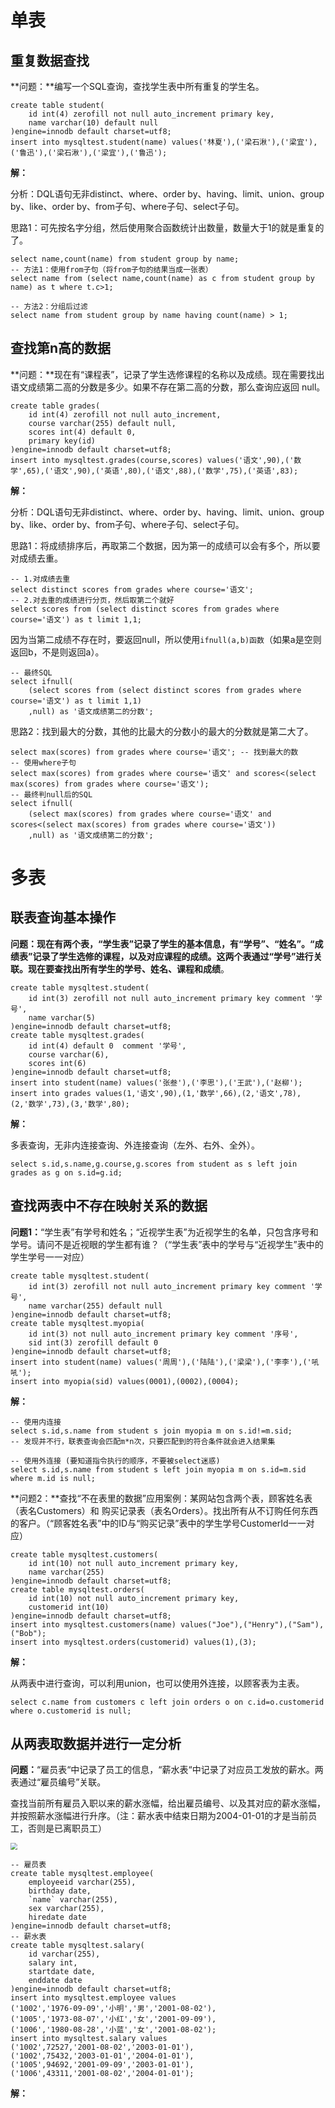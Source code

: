 # 单表

## 重复数据查找

**问题：**编写一个SQL查询，查找学生表中所有重复的学生名。

```mysql
create table student(
	id int(4) zerofill not null auto_increment primary key,
	name varchar(10) default null
)engine=innodb default charset=utf8;
insert into mysqltest.student(name) values('林夏'),('梁石湫'),('梁宜'),('鲁迅'),('梁石湫'),('梁宜'),('鲁迅');
```

**解：**

分析：DQL语句无非distinct、where、order by、having、limit、union、group by、like、order by、from子句、where子句、select子句。

思路1：可先按名字分组，然后使用聚合函数统计出数量，数量大于1的就是重复的了。

```mysql
select name,count(name) from student group by name;
-- 方法1：使用from子句（将from子句的结果当成一张表）
select name from (select name,count(name) as c from student group by name) as t where t.c>1;
```

```mysql
-- 方法2：分组后过滤
select name from student group by name having count(name) > 1;
```

## 查找第n高的数据

**问题：**现在有“课程表”，记录了学生选修课程的名称以及成绩。现在需要找出语文成绩第二高的分数是多少。如果不存在第二高的分数，那么查询应返回 null。

```mysql
create table grades(
	id int(4) zerofill not null auto_increment,
    course varchar(255) default null,
    scores int(4) default 0,
    primary key(id)
)engine=innodb default charset=utf8;
insert into mysqltest.grades(course,scores) values('语文',90),('数学',65),('语文',90),('英语',80),('语文',88),('数学',75),('英语',83);
```

**解：**

分析：DQL语句无非distinct、where、order by、having、limit、union、group by、like、order by、from子句、where子句、select子句。

思路1：将成绩排序后，再取第二个数据，因为第一的成绩可以会有多个，所以要对成绩去重。

```mysql
-- 1.对成绩去重
select distinct scores from grades where course='语文';
-- 2.对去重的成绩进行分页，然后取第二个就好
select scores from (select distinct scores from grades where course='语文') as t limit 1,1;
```

因为当第二成绩不存在时，要返回null，所以使用`ifnull(a,b)函数`（如果a是空则返回b，不是则返回a）。

```mysql
-- 最终SQL
select ifnull(
    (select scores from (select distinct scores from grades where course='语文') as t limit 1,1)
    ,null) as '语文成绩第二的分数';
```



思路2：找到最大的分数，其他的比最大的分数小的最大的分数就是第二大了。

```mysql
select max(scores) from grades where course='语文'; -- 找到最大的数
-- 使用where子句
select max(scores) from grades where course='语文' and scores<(select max(scores) from grades where course='语文');
-- 最终判null后的SQL
select ifnull(
    (select max(scores) from grades where course='语文' and scores<(select max(scores) from grades where course='语文'))
    ,null) as '语文成绩第二的分数';
```

# 多表

## 联表查询基本操作

**问题：**现在有两个表，“学生表”记录了学生的基本信息，有“学号”、“姓名”。“成绩表”记录了学生选修的课程，以及对应课程的成绩。这两个表通过“学号”进行关联。现在要查**找出所有学生的学号、姓名、课程和成绩**。

```mysql
create table mysqltest.student(
	id int(3) zerofill not null auto_increment primary key comment '学号',
    name varchar(5)
)engine=innodb default charset=utf8;
create table mysqltest.grades(
	id int(4) default 0  comment '学号',
    course varchar(6),
    scores int(6)
)engine=innodb default charset=utf8;
insert into student(name) values('张叁'),('李思'),('王武'),('赵柳');
insert into grades values(1,'语文',90),(1,'数学',66),(2,'语文',78),(2,'数学',73),(3,'数学',80);
```

**解：**

多表查询，无非内连接查询、外连接查询（左外、右外、全外）。

```mysql
select s.id,s.name,g.course,g.scores from student as s left join grades as g on s.id=g.id;
```

## 查找两表中不存在映射关系的数据

**问题1：**“学生表”有学号和姓名；“近视学生表”为近视学生的名单，只包含序号和学号。请问不是近视眼的学生都有谁？（“学生表”表中的学号与“近视学生”表中的学生学号一一对应）

```mysql
create table mysqltest.student(
	id int(3) zerofill not null auto_increment primary key comment '学号',
    name varchar(255) default null
)engine=innodb default charset=utf8;
create table mysqltest.myopia(
	id int(3) not null auto_increment primary key comment '序号',
    sid int(3) zerofill default 0
)engine=innodb default charset=utf8;
insert into student(name) values('周周'),('陆陆'),('梁梁'),('李李'),('吼吼');
insert into myopia(sid) values(0001),(0002),(0004);
```

**解：**

```mysql
-- 使用内连接
select s.id,s.name from student s join myopia m on s.id!=m.sid; 
-- 发现并不行，联表查询会匹配m*n次，只要匹配到的符合条件就会进入结果集
```

```mysql
-- 使用外连接 (要知道指令执行的顺序，不要被select迷惑)
select s.id,s.name from student s left join myopia m on s.id=m.sid where m.id is null; 
```

**问题2：**查找“不在表里的数据”应用案例：某网站包含两个表，顾客姓名表（表名Customers）和 购买记录表（表名Orders）。找出所有从不订购任何东西的客户。（“顾客姓名表”中的ID与“购买记录”表中的学生学号CustomerId一一对应）

```mysql
create table mysqltest.customers(
    id int(10) not null auto_increment primary key,
    name varchar(255)
)engine=innodb default charset=utf8;
create table mysqltest.orders(
    id int(10) not null auto_increment primary key,
    customerid int(10)
)engine=innodb default charset=utf8;
insert into mysqltest.customers(name) values("Joe"),("Henry"),("Sam"),("Bob");
insert into mysqltest.orders(customerid) values(1),(3);
```

**解：**

从两表中进行查询，可以利用union，也可以使用外连接，以顾客表为主表。

```mysql
select c.name from customers c left join orders o on c.id=o.customerid where o.customerid is null;
```

## 从两表取数据并进行一定分析

**问题：**“雇员表“中记录了员工的信息，“薪水表“中记录了对应员工发放的薪水。两表通过“雇员编号”关联。

查找当前所有雇员入职以来的薪水涨幅，给出雇员编号、以及其对应的薪水涨幅，并按照薪水涨幅进行升序。（注：薪水表中结束日期为2004-01-01的才是当前员工，否则是已离职员工）

<img src="img/ex_1.png" style="zoom: 67%;" />

```mysql
-- 雇员表
create table mysqltest.employee(
	employeeid varchar(255), 
    birthday date,
    `name` varchar(255),
    sex varchar(255),
    hiredate date
)engine=innodb default charset=utf8;
-- 薪水表
create table mysqltest.salary(
	id varchar(255), 
    salary int,
    startdate date,
    enddate date
)engine=innodb default charset=utf8;
insert into mysqltest.employee values
('1002','1976-09-09','小明','男','2001-08-02'),
('1005','1973-08-07','小红','女','2001-09-09'),
('1006','1980-08-28','小蓝','女','2001-08-02');
insert into mysqltest.salary values
('1002',72527,'2001-08-02','2003-01-01'),
('1002',75432,'2003-01-01','2004-01-01'),
('1005',94692,'2001-09-09','2003-01-01'),
('1006',43311,'2001-08-02','2004-01-01');
```

**解：**















